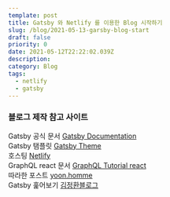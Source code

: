 ```yaml
---
template: post
title: Gatsby 와 Netlify 를 이용한 Blog 시작하기
slug: /blog/2021-05-13-garsby-blog-start
draft: false
priority: 0
date: 2021-05-12T22:22:02.039Z
description:
category: Blog
tags:
  - netlify
  - gatsby
---
```


### 블로그 제작 참고 사이트

Gatsby 공식 문서 [Gatsby Documentation](https://www.gatsbyjs.com/docs/)  
Gatsby 탬플릿 [Gatsby Theme](https://www.gatsbyjs.com/starters/?v=2)  
호스팅 [Netlify](https://www.netlify.com/)  
GraphQL react 문서 [GraphQL Tutorial react](https://hasura.io/learn/graphql/react/introduction/)  
따라한 포스트 [yoon.homme](https://suitee.me/getting-started-gatsby/)  
Gatsby 훑어보기 [김정환블로그](https://jeonghwan-kim.github.io/dev/2020/07/30/gatsby.html)
